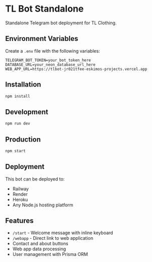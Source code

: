 # TL Bot Standalone

Standalone Telegram bot deployment for TL Clothing.

## Environment Variables

Create a `.env` file with the following variables:

```env
TELEGRAM_BOT_TOKEN=your_bot_token_here
DATABASE_URL=your_neon_database_url_here
WEB_APP_URL=https://tlbot-jr021tfee-eskimos-projects.vercel.app
```

## Installation

```bash
npm install
```

## Development

```bash
npm run dev
```

## Production

```bash
npm start
```

## Deployment

This bot can be deployed to:
- Railway
- Render
- Heroku
- Any Node.js hosting platform

## Features

- `/start` - Welcome message with inline keyboard
- `/webapp` - Direct link to web application
- Contact and about buttons
- Web app data processing
- User management with Prisma ORM
